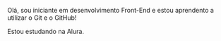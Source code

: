 Olá, sou iniciante em desenvolvimento Front-End e estou aprendento a utilizar o Git e o GitHub!

Estou estudando na Alura.